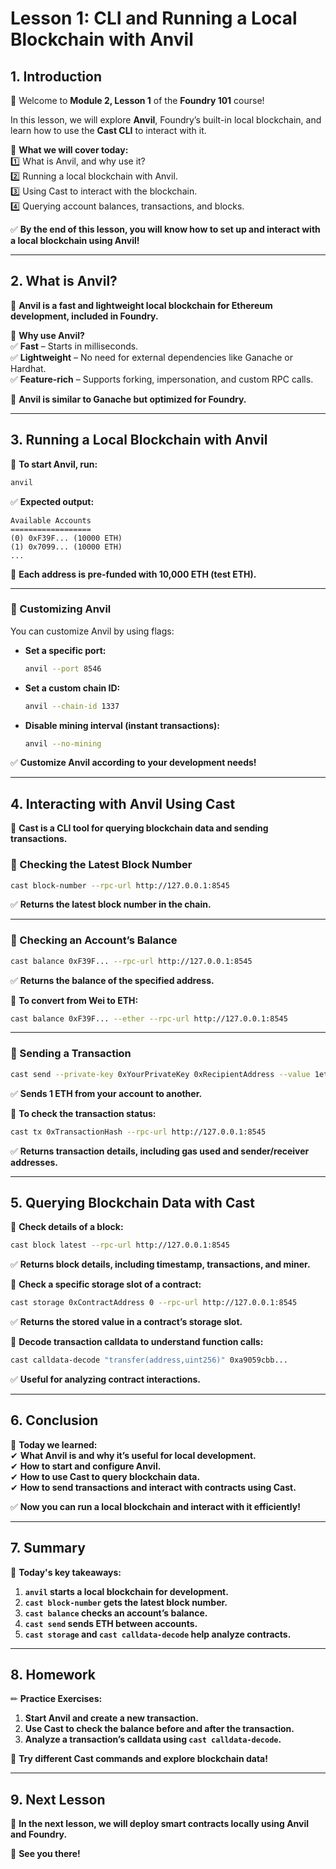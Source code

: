 # **Lesson 1: CLI and Running a Local Blockchain with Anvil**  

## **1. Introduction**  

👋 Welcome to **Module 2, Lesson 1** of the **Foundry 101** course!  

In this lesson, we will explore **Anvil**, Foundry’s built-in local blockchain, and learn how to use the **Cast CLI** to interact with it.  

📌 **What we will cover today:**  
1️⃣ What is Anvil, and why use it?  
2️⃣ Running a local blockchain with Anvil.  
3️⃣ Using Cast to interact with the blockchain.  
4️⃣ Querying account balances, transactions, and blocks.  

✅ **By the end of this lesson, you will know how to set up and interact with a local blockchain using Anvil!**  

---

## **2. What is Anvil?**  

📌 **Anvil is a fast and lightweight local blockchain for Ethereum development, included in Foundry.**  

🚀 **Why use Anvil?**  
✅ **Fast** – Starts in milliseconds.  
✅ **Lightweight** – No need for external dependencies like Ganache or Hardhat.  
✅ **Feature-rich** – Supports forking, impersonation, and custom RPC calls.  

📌 **Anvil is similar to Ganache but optimized for Foundry.**  

---

## **3. Running a Local Blockchain with Anvil**  

📌 **To start Anvil, run:**  

```bash
anvil
```

✅ **Expected output:**  

```
Available Accounts
==================
(0) 0xF39F... (10000 ETH)
(1) 0x7099... (10000 ETH)
...
```

📌 **Each address is pre-funded with 10,000 ETH (test ETH).**  

---

### **📌 Customizing Anvil**  

You can customize Anvil by using flags:  

- **Set a specific port:**  
  ```bash
  anvil --port 8546
  ```
- **Set a custom chain ID:**  
  ```bash
  anvil --chain-id 1337
  ```
- **Disable mining interval (instant transactions):**  
  ```bash
  anvil --no-mining
  ```

✅ **Customize Anvil according to your development needs!**  

---

## **4. Interacting with Anvil Using Cast**  

📌 **Cast is a CLI tool for querying blockchain data and sending transactions.**  

### **📌 Checking the Latest Block Number**  

```bash
cast block-number --rpc-url http://127.0.0.1:8545
```

✅ **Returns the latest block number in the chain.**  

---

### **📌 Checking an Account’s Balance**  

```bash
cast balance 0xF39F... --rpc-url http://127.0.0.1:8545
```

✅ **Returns the balance of the specified address.**  

📌 **To convert from Wei to ETH:**  

```bash
cast balance 0xF39F... --ether --rpc-url http://127.0.0.1:8545
```

---

### **📌 Sending a Transaction**  

```bash
cast send --private-key 0xYourPrivateKey 0xRecipientAddress --value 1ether --rpc-url http://127.0.0.1:8545
```

✅ **Sends 1 ETH from your account to another.**  

📌 **To check the transaction status:**  

```bash
cast tx 0xTransactionHash --rpc-url http://127.0.0.1:8545
```

✅ **Returns transaction details, including gas used and sender/receiver addresses.**  

---

## **5. Querying Blockchain Data with Cast**  

📌 **Check details of a block:**  

```bash
cast block latest --rpc-url http://127.0.0.1:8545
```

✅ **Returns block details, including timestamp, transactions, and miner.**  

📌 **Check a specific storage slot of a contract:**  

```bash
cast storage 0xContractAddress 0 --rpc-url http://127.0.0.1:8545
```

✅ **Returns the stored value in a contract’s storage slot.**  

📌 **Decode transaction calldata to understand function calls:**  

```bash
cast calldata-decode "transfer(address,uint256)" 0xa9059cbb...
```

✅ **Useful for analyzing contract interactions.**  

---

## **6. Conclusion**  

📌 **Today we learned:**  
✔ **What Anvil is and why it’s useful for local development.**  
✔ **How to start and configure Anvil.**  
✔ **How to use Cast to query blockchain data.**  
✔ **How to send transactions and interact with contracts using Cast.**  

✅ **Now you can run a local blockchain and interact with it efficiently!**  

---

## **7. Summary**  

📌 **Today's key takeaways:**  
1. **`anvil` starts a local blockchain for development.**  
2. **`cast block-number` gets the latest block number.**  
3. **`cast balance` checks an account’s balance.**  
4. **`cast send` sends ETH between accounts.**  
5. **`cast storage` and `cast calldata-decode` help analyze contracts.**  

---

## **8. Homework**  

✏ **Practice Exercises:**  
1. **Start Anvil and create a new transaction.**  
2. **Use Cast to check the balance before and after the transaction.**  
3. **Analyze a transaction’s calldata using `cast calldata-decode`.**  

📌 **Try different Cast commands and explore blockchain data!**  

---

## **9. Next Lesson**  

📅 **In the next lesson, we will deploy smart contracts locally using Anvil and Foundry.**  

🚀 **See you there!**  